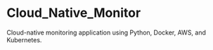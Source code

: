 # Cloud_Native_Monitor
Cloud-native monitoring application using Python, Docker, AWS, and Kubernetes.
